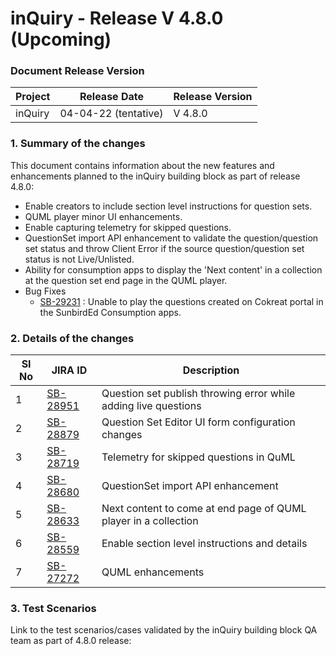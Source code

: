 # inQuiry - Release V 4.8.0 (Upcoming)

### Document Release Version

| Project | Release Date         | Release Version |
| ------- | -------------------- | --------------- |
| inQuiry | 04-04-22 (tentative) | V 4.8.0         |

### **1. Summary of the changes**&#x20;

This document contains information about the new features and enhancements planned to the inQuiry building block as part of release 4.8.0:

* Enable creators to include section level instructions for question sets.
* QUML player minor UI enhancements.
* Enable capturing telemetry for skipped questions.
* QuestionSet import API enhancement to validate the question/question set status and throw Client Error if the source question/question set status is not Live/Unlisted.
* Ability for consumption apps to display the 'Next content' in a collection at the question set end page in the QUML player.
* Bug Fixes
  * [SB-29231](https://project-sunbird.atlassian.net/browse/SB-29231) : Unable to play the questions created on Cokreat portal in the SunbirdEd Consumption apps.

### 2. **Details of the changes**

<table><thead><tr><th data-type="number">SI No</th><th>JIRA ID</th><th>Description</th></tr></thead><tbody><tr><td>1</td><td><a href="https://project-sunbird.atlassian.net/browse/SB-28951">SB-28951</a></td><td>Question set publish throwing error while adding live questions</td></tr><tr><td>2</td><td><a href="https://project-sunbird.atlassian.net/browse/SB-28879">SB-28879</a></td><td>Question Set Editor UI form configuration changes</td></tr><tr><td>3</td><td><a href="https://project-sunbird.atlassian.net/browse/SB-28719">SB-28719</a></td><td>Telemetry for skipped questions in QuML</td></tr><tr><td>4</td><td><a href="https://project-sunbird.atlassian.net/browse/SB-28680">SB-28680</a></td><td>QuestionSet import API enhancement</td></tr><tr><td>5</td><td><a href="https://project-sunbird.atlassian.net/browse/SB-28633">SB-28633</a></td><td>Next content to come at end page of QUML player in a collection</td></tr><tr><td>6</td><td><a href="https://project-sunbird.atlassian.net/browse/SB-28559">SB-28559</a></td><td>Enable section level instructions and details</td></tr><tr><td>7</td><td><a href="https://project-sunbird.atlassian.net/browse/SB-27272">SB-27272</a></td><td>QUML enhancements</td></tr></tbody></table>

### 3. Test Scenarios

Link to the test scenarios/cases validated by the inQuiry building block QA team as part of 4.8.0 release:&#x20;
